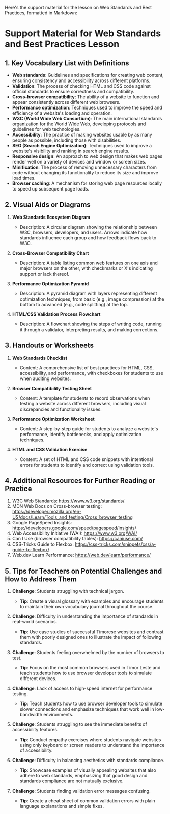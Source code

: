 Here's the support material for the lesson on Web Standards and Best Practices, formatted in Markdown:

# Support Material for Web Standards and Best Practices Lesson

## 1. Key Vocabulary List with Definitions

- **Web standards**: Guidelines and specifications for creating web content, ensuring consistency and accessibility across different platforms.
- **Validation**: The process of checking HTML and CSS code against official standards to ensure correctness and compatibility.
- **Cross-browser compatibility**: The ability of a website to function and appear consistently across different web browsers.
- **Performance optimization**: Techniques used to improve the speed and efficiency of a website's loading and operation.
- **W3C (World Wide Web Consortium)**: The main international standards organization for the World Wide Web, developing protocols and guidelines for web technologies.
- **Accessibility**: The practice of making websites usable by as many people as possible, including those with disabilities.
- **SEO (Search Engine Optimization)**: Techniques used to improve a website's visibility and ranking in search engine results.
- **Responsive design**: An approach to web design that makes web pages render well on a variety of devices and window or screen sizes.
- **Minification**: The process of removing unnecessary characters from code without changing its functionality to reduce its size and improve load times.
- **Browser caching**: A mechanism for storing web page resources locally to speed up subsequent page loads.

## 2. Visual Aids or Diagrams

1. **Web Standards Ecosystem Diagram**
   - Description: A circular diagram showing the relationship between W3C, browsers, developers, and users. Arrows indicate how standards influence each group and how feedback flows back to W3C.

2. **Cross-Browser Compatibility Chart**
   - Description: A table listing common web features on one axis and major browsers on the other, with checkmarks or X's indicating support or lack thereof.

3. **Performance Optimization Pyramid**
   - Description: A pyramid diagram with layers representing different optimization techniques, from basic (e.g., image compression) at the bottom to advanced (e.g., code splitting) at the top.

4. **HTML/CSS Validation Process Flowchart**
   - Description: A flowchart showing the steps of writing code, running it through a validator, interpreting results, and making corrections.

## 3. Handouts or Worksheets

1. **Web Standards Checklist**
   - Content: A comprehensive list of best practices for HTML, CSS, accessibility, and performance, with checkboxes for students to use when auditing websites.

2. **Browser Compatibility Testing Sheet**
   - Content: A template for students to record observations when testing a website across different browsers, including visual discrepancies and functionality issues.

3. **Performance Optimization Worksheet**
   - Content: A step-by-step guide for students to analyze a website's performance, identify bottlenecks, and apply optimization techniques.

4. **HTML and CSS Validation Exercise**
   - Content: A set of HTML and CSS code snippets with intentional errors for students to identify and correct using validation tools.

## 4. Additional Resources for Further Reading or Practice

1. W3C Web Standards: https://www.w3.org/standards/
2. MDN Web Docs on Cross-browser testing: https://developer.mozilla.org/en-US/docs/Learn/Tools_and_testing/Cross_browser_testing
3. Google PageSpeed Insights: https://developers.google.com/speed/pagespeed/insights/
4. Web Accessibility Initiative (WAI): https://www.w3.org/WAI/
5. Can I Use (browser compatibility tables): https://caniuse.com/
6. CSS-Tricks Guide to Flexbox: https://css-tricks.com/snippets/css/a-guide-to-flexbox/
7. Web.dev Learn Performance: https://web.dev/learn/performance/

## 5. Tips for Teachers on Potential Challenges and How to Address Them

1. **Challenge**: Students struggling with technical jargon.
   - **Tip**: Create a visual glossary with examples and encourage students to maintain their own vocabulary journal throughout the course.

2. **Challenge**: Difficulty in understanding the importance of standards in real-world scenarios.
   - **Tip**: Use case studies of successful Timorese websites and contrast them with poorly designed ones to illustrate the impact of following standards.

3. **Challenge**: Students feeling overwhelmed by the number of browsers to test.
   - **Tip**: Focus on the most common browsers used in Timor Leste and teach students how to use browser developer tools to simulate different devices.

4. **Challenge**: Lack of access to high-speed internet for performance testing.
   - **Tip**: Teach students how to use browser developer tools to simulate slower connections and emphasize techniques that work well in low-bandwidth environments.

5. **Challenge**: Students struggling to see the immediate benefits of accessibility features.
   - **Tip**: Conduct empathy exercises where students navigate websites using only keyboard or screen readers to understand the importance of accessibility.

6. **Challenge**: Difficulty in balancing aesthetics with standards compliance.
   - **Tip**: Showcase examples of visually appealing websites that also adhere to web standards, emphasizing that good design and standards compliance are not mutually exclusive.

7. **Challenge**: Students finding validation error messages confusing.
   - **Tip**: Create a cheat sheet of common validation errors with plain language explanations and simple fixes.